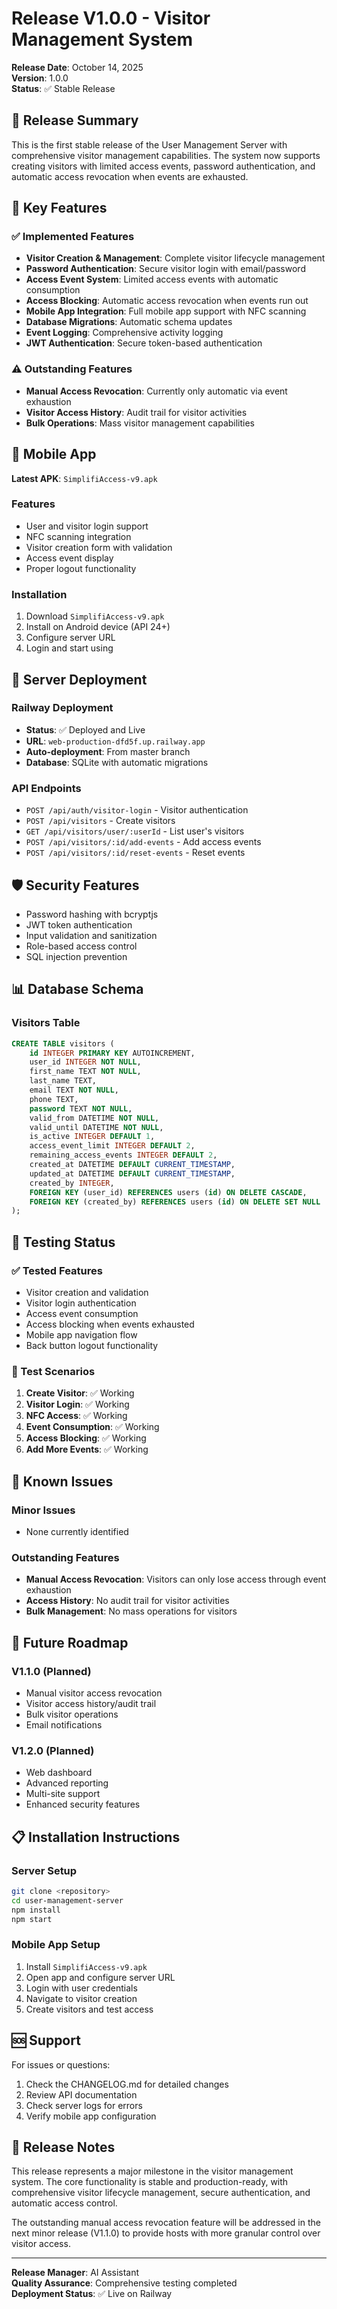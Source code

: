 # Release V1.0.0 - Visitor Management System

**Release Date**: October 14, 2025  
**Version**: 1.0.0  
**Status**: ✅ Stable Release

## 🎯 Release Summary

This is the first stable release of the User Management Server with comprehensive visitor management capabilities. The system now supports creating visitors with limited access events, password authentication, and automatic access revocation when events are exhausted.

## 🚀 Key Features

### ✅ Implemented Features
- **Visitor Creation & Management**: Complete visitor lifecycle management
- **Password Authentication**: Secure visitor login with email/password
- **Access Event System**: Limited access events with automatic consumption
- **Access Blocking**: Automatic access revocation when events run out
- **Mobile App Integration**: Full mobile app support with NFC scanning
- **Database Migrations**: Automatic schema updates
- **Event Logging**: Comprehensive activity logging
- **JWT Authentication**: Secure token-based authentication

### ⚠️ Outstanding Features
- **Manual Access Revocation**: Currently only automatic via event exhaustion
- **Visitor Access History**: Audit trail for visitor activities
- **Bulk Operations**: Mass visitor management capabilities

## 📱 Mobile App

**Latest APK**: `SimplifiAccess-v9.apk`

### Features
- User and visitor login support
- NFC scanning integration
- Visitor creation form with validation
- Access event display
- Proper logout functionality

### Installation
1. Download `SimplifiAccess-v9.apk`
2. Install on Android device (API 24+)
3. Configure server URL
4. Login and start using

## 🔧 Server Deployment

### Railway Deployment
- **Status**: ✅ Deployed and Live
- **URL**: `web-production-dfd5f.up.railway.app`
- **Auto-deployment**: From master branch
- **Database**: SQLite with automatic migrations

### API Endpoints
- `POST /api/auth/visitor-login` - Visitor authentication
- `POST /api/visitors` - Create visitors
- `GET /api/visitors/user/:userId` - List user's visitors
- `POST /api/visitors/:id/add-events` - Add access events
- `POST /api/visitors/:id/reset-events` - Reset events

## 🛡️ Security Features

- Password hashing with bcryptjs
- JWT token authentication
- Input validation and sanitization
- Role-based access control
- SQL injection prevention

## 📊 Database Schema

### Visitors Table
```sql
CREATE TABLE visitors (
    id INTEGER PRIMARY KEY AUTOINCREMENT,
    user_id INTEGER NOT NULL,
    first_name TEXT NOT NULL,
    last_name TEXT,
    email TEXT NOT NULL,
    phone TEXT,
    password TEXT NOT NULL,
    valid_from DATETIME NOT NULL,
    valid_until DATETIME NOT NULL,
    is_active INTEGER DEFAULT 1,
    access_event_limit INTEGER DEFAULT 2,
    remaining_access_events INTEGER DEFAULT 2,
    created_at DATETIME DEFAULT CURRENT_TIMESTAMP,
    updated_at DATETIME DEFAULT CURRENT_TIMESTAMP,
    created_by INTEGER,
    FOREIGN KEY (user_id) REFERENCES users (id) ON DELETE CASCADE,
    FOREIGN KEY (created_by) REFERENCES users (id) ON DELETE SET NULL
);
```

## 🧪 Testing Status

### ✅ Tested Features
- Visitor creation and validation
- Visitor login authentication
- Access event consumption
- Access blocking when events exhausted
- Mobile app navigation flow
- Back button logout functionality

### 🔄 Test Scenarios
1. **Create Visitor**: ✅ Working
2. **Visitor Login**: ✅ Working
3. **NFC Access**: ✅ Working
4. **Event Consumption**: ✅ Working
5. **Access Blocking**: ✅ Working
6. **Add More Events**: ✅ Working

## 🚨 Known Issues

### Minor Issues
- None currently identified

### Outstanding Features
- **Manual Access Revocation**: Visitors can only lose access through event exhaustion
- **Access History**: No audit trail for visitor activities
- **Bulk Management**: No mass operations for visitors

## 🔮 Future Roadmap

### V1.1.0 (Planned)
- Manual visitor access revocation
- Visitor access history/audit trail
- Bulk visitor operations
- Email notifications

### V1.2.0 (Planned)
- Web dashboard
- Advanced reporting
- Multi-site support
- Enhanced security features

## 📋 Installation Instructions

### Server Setup
```bash
git clone <repository>
cd user-management-server
npm install
npm start
```

### Mobile App Setup
1. Install `SimplifiAccess-v9.apk`
2. Open app and configure server URL
3. Login with user credentials
4. Navigate to visitor creation
5. Create visitors and test access

## 🆘 Support

For issues or questions:
1. Check the CHANGELOG.md for detailed changes
2. Review API documentation
3. Check server logs for errors
4. Verify mobile app configuration

## 🎉 Release Notes

This release represents a major milestone in the visitor management system. The core functionality is stable and production-ready, with comprehensive visitor lifecycle management, secure authentication, and automatic access control.

The outstanding manual access revocation feature will be addressed in the next minor release (V1.1.0) to provide hosts with more granular control over visitor access.

---

**Release Manager**: AI Assistant  
**Quality Assurance**: Comprehensive testing completed  
**Deployment Status**: ✅ Live on Railway
